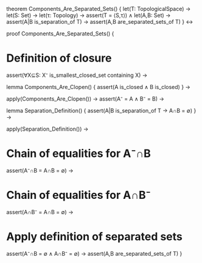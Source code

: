 theorem Components_Are_Separated_Sets() {
  let(T: TopologicalSpace) →
  let(S: Set) →
  let(τ: Topology) →
  assert(T = ⟨S,τ⟩) ∧
  let(A,B: Set) →
  assert(A|B is_separation_of T) →
  assert(A,B are_separated_sets_of T)
} ↔

proof Components_Are_Separated_Sets() {
  # Definition of closure
  assert(∀X⊆S: X⁻ is_smallest_closed_set containing X) →
  
  lemma Components_Are_Clopen() {
    assert(A is_closed ∧ B is_closed)
  } →
  
  apply(Components_Are_Clopen()) →
  assert(A⁻ = A ∧ B⁻ = B) →
  
  lemma Separation_Definition() {
    assert(A|B is_separation_of T → A∩B = ∅)
  } →
  
  apply(Separation_Definition()) →
  
  # Chain of equalities for A⁻∩B
  assert(A⁻∩B = A∩B = ∅) →
  
  # Chain of equalities for A∩B⁻
  assert(A∩B⁻ = A∩B = ∅) →
  
  # Apply definition of separated sets
  assert(A⁻∩B = ∅ ∧ A∩B⁻ = ∅) →
  assert(A,B are_separated_sets_of T)
}